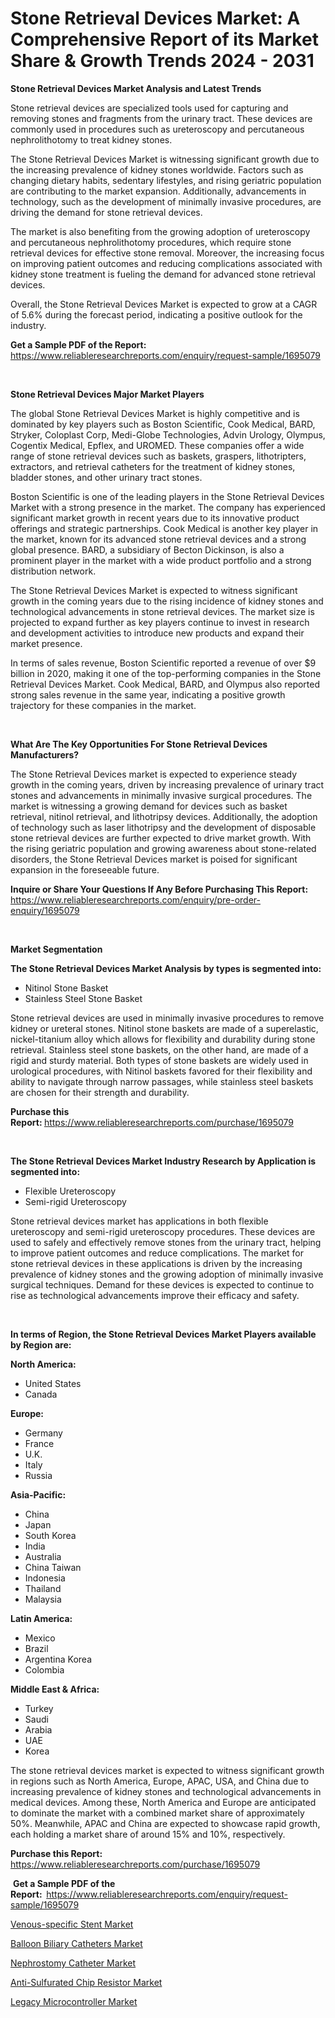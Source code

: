 <p><h1>Stone Retrieval Devices Market: A Comprehensive Report of its Market Share & Growth Trends 2024 - 2031</h1></p><p><strong>Stone Retrieval Devices Market Analysis and Latest Trends</strong></p>
<p><p>Stone retrieval devices are specialized tools used for capturing and removing stones and fragments from the urinary tract. These devices are commonly used in procedures such as ureteroscopy and percutaneous nephrolithotomy to treat kidney stones.</p><p>The Stone Retrieval Devices Market is witnessing significant growth due to the increasing prevalence of kidney stones worldwide. Factors such as changing dietary habits, sedentary lifestyles, and rising geriatric population are contributing to the market expansion. Additionally, advancements in technology, such as the development of minimally invasive procedures, are driving the demand for stone retrieval devices.</p><p>The market is also benefiting from the growing adoption of ureteroscopy and percutaneous nephrolithotomy procedures, which require stone retrieval devices for effective stone removal. Moreover, the increasing focus on improving patient outcomes and reducing complications associated with kidney stone treatment is fueling the demand for advanced stone retrieval devices.</p><p>Overall, the Stone Retrieval Devices Market is expected to grow at a CAGR of 5.6% during the forecast period, indicating a positive outlook for the industry.</p></p>
<p><strong>Get a Sample PDF of the Report:&nbsp;</strong> <a href="https://www.reliableresearchreports.com/enquiry/request-sample/1695079">https://www.reliableresearchreports.com/enquiry/request-sample/1695079</a></p>
<p>&nbsp;</p>
<p><strong>Stone Retrieval Devices Major Market Players</strong></p>
<p><p>The global Stone Retrieval Devices Market is highly competitive and is dominated by key players such as Boston Scientific, Cook Medical, BARD, Stryker, Coloplast Corp, Medi-Globe Technologies, Advin Urology, Olympus, Cogentix Medical, Epflex, and UROMED. These companies offer a wide range of stone retrieval devices such as baskets, graspers, lithotripters, extractors, and retrieval catheters for the treatment of kidney stones, bladder stones, and other urinary tract stones.</p><p>Boston Scientific is one of the leading players in the Stone Retrieval Devices Market with a strong presence in the market. The company has experienced significant market growth in recent years due to its innovative product offerings and strategic partnerships. Cook Medical is another key player in the market, known for its advanced stone retrieval devices and a strong global presence. BARD, a subsidiary of Becton Dickinson, is also a prominent player in the market with a wide product portfolio and a strong distribution network.</p><p>The Stone Retrieval Devices Market is expected to witness significant growth in the coming years due to the rising incidence of kidney stones and technological advancements in stone retrieval devices. The market size is projected to expand further as key players continue to invest in research and development activities to introduce new products and expand their market presence.</p><p>In terms of sales revenue, Boston Scientific reported a revenue of over $9 billion in 2020, making it one of the top-performing companies in the Stone Retrieval Devices Market. Cook Medical, BARD, and Olympus also reported strong sales revenue in the same year, indicating a positive growth trajectory for these companies in the market.</p></p>
<p>&nbsp;</p>
<p><strong>What Are The Key Opportunities For Stone Retrieval Devices Manufacturers?</strong></p>
<p><p>The Stone Retrieval Devices market is expected to experience steady growth in the coming years, driven by increasing prevalence of urinary tract stones and advancements in minimally invasive surgical procedures. The market is witnessing a growing demand for devices such as basket retrieval, nitinol retrieval, and lithotripsy devices. Additionally, the adoption of technology such as laser lithotripsy and the development of disposable stone retrieval devices are further expected to drive market growth. With the rising geriatric population and growing awareness about stone-related disorders, the Stone Retrieval Devices market is poised for significant expansion in the foreseeable future.</p></p>
<p><strong>Inquire or Share Your Questions If Any Before Purchasing This Report:</strong> <a href="https://www.reliableresearchreports.com/enquiry/pre-order-enquiry/1695079">https://www.reliableresearchreports.com/enquiry/pre-order-enquiry/1695079</a></p>
<p>&nbsp;</p>
<p><strong>Market Segmentation</strong></p>
<p><strong>The Stone Retrieval Devices Market Analysis by types is segmented into:</strong></p>
<p><ul><li>Nitinol Stone Basket</li><li>Stainless Steel Stone Basket</li></ul></p>
<p><p>Stone retrieval devices are used in minimally invasive procedures to remove kidney or ureteral stones. Nitinol stone baskets are made of a superelastic, nickel-titanium alloy which allows for flexibility and durability during stone retrieval. Stainless steel stone baskets, on the other hand, are made of a rigid and sturdy material. Both types of stone baskets are widely used in urological procedures, with Nitinol baskets favored for their flexibility and ability to navigate through narrow passages, while stainless steel baskets are chosen for their strength and durability.</p></p>
<p><strong>Purchase this Report:&nbsp;</strong><a href="https://www.reliableresearchreports.com/purchase/1695079">https://www.reliableresearchreports.com/purchase/1695079</a></p>
<p>&nbsp;</p>
<p><strong>The Stone Retrieval Devices Market Industry Research by Application is segmented into:</strong></p>
<p><ul><li>Flexible Ureteroscopy</li><li>Semi-rigid Ureteroscopy</li></ul></p>
<p><p>Stone retrieval devices market has applications in both flexible ureteroscopy and semi-rigid ureteroscopy procedures. These devices are used to safely and effectively remove stones from the urinary tract, helping to improve patient outcomes and reduce complications. The market for stone retrieval devices in these applications is driven by the increasing prevalence of kidney stones and the growing adoption of minimally invasive surgical techniques. Demand for these devices is expected to continue to rise as technological advancements improve their efficacy and safety.</p></p>
<p>&nbsp;</p>
<p><strong>In terms of Region, the Stone Retrieval Devices Market Players available by Region are:</strong></p>
<p>
    <p> <strong> North America: </strong>
        <ul>
            <li>United States</li>
            <li>Canada</li>
        </ul>
        </p> 
    <p> <strong> Europe: </strong>
        <ul>
            <li>Germany</li>
            <li>France</li>
            <li>U.K.</li>
            <li>Italy</li>
            <li>Russia</li>
        </ul>
        </p> 
    <p> <strong> Asia-Pacific: </strong>
        <ul>
            <li>China</li>
            <li>Japan</li>
            <li>South Korea</li>
            <li>India</li>
            <li>Australia</li>
            <li>China Taiwan</li>
            <li>Indonesia</li>
            <li>Thailand</li>
            <li>Malaysia</li>
        </ul>
        </p> 
    <p> <strong> Latin America: </strong>
        <ul>
            <li>Mexico</li>
            <li>Brazil</li>
            <li>Argentina Korea</li>
            <li>Colombia</li>
        </ul>
        </p> 
    <p> <strong> Middle East & Africa: </strong>
        <ul>
            <li>Turkey</li>
            <li>Saudi</li>
            <li>Arabia</li>
            <li>UAE</li>
            <li>Korea</li>
        </ul>
    </p>
    </p>
<p><p>The stone retrieval devices market is expected to witness significant growth in regions such as North America, Europe, APAC, USA, and China due to increasing prevalence of kidney stones and technological advancements in medical devices. Among these, North America and Europe are anticipated to dominate the market with a combined market share of approximately 50%. Meanwhile, APAC and China are expected to showcase rapid growth, each holding a market share of around 15% and 10%, respectively.</p></p>
<p><strong>Purchase this Report: </strong><a href="https://www.reliableresearchreports.com/purchase/1695079">https://www.reliableresearchreports.com/purchase/1695079</a></p>
<p>&nbsp;<strong>Get a Sample PDF of the Report:&nbsp;&nbsp;</strong><a href="https://www.reliableresearchreports.com/enquiry/request-sample/1695079">https://www.reliableresearchreports.com/enquiry/request-sample/1695079</a></p>
<p><strong></strong></p>
<p><p><a href="https://github.com/provorikovar/Market-Research-Report-List-3/blob/main/venous-specific-stent-market.md">Venous-specific Stent Market</a></p><p><a href="https://github.com/CliffMedina6/Market-Research-Report-List-3/blob/main/balloon-biliary-catheters-market.md">Balloon Biliary Catheters Market</a></p><p><a href="https://github.com/angelajermaine/Market-Research-Report-List-2/blob/main/nephrostomy-catheter-market.md">Nephrostomy Catheter Market</a></p><p><a href="https://issuu.com/reportprime-2/docs/anti-sulfurated-chip-resistor-market-size-2030.ppt">Anti-Sulfurated Chip Resistor Market</a></p><p><a href="https://issuu.com/reportprime-2/docs/legacy-microcontroller-market-size-2030.pptx">Legacy Microcontroller Market</a></p></p>